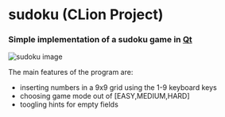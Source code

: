 # sudoku (CLion Project)
### Simple implementation of a sudoku game in [Qt](https://www.qt.io/download-qt-installer-oss?hsCtaTracking=99d9dd4f-5681-48d2-b096-470725510d34%7C074ddad0-fdef-4e53-8aa8-5e8a876d6ab4)
![sudoku image](https://...)

The main features of the program are:
- inserting numbers in a 9x9 grid using the 1-9 keyboard keys
- choosing game mode out of [EASY,MEDIUM,HARD]
- toogling hints for empty fields
